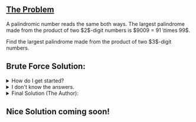 ## [The Problem](https://projecteuler.net/problem=4)

<p>A palindromic number reads the same both ways. The largest palindrome made from the product of two $2$-digit numbers is $9009 = 91 \times 99$.</p>
<p>Find the largest palindrome made from the product of two $3$-digit numbers.</p>

## Brute Force Solution:

<details>
    <summary>
        How do I get started?
    </summary>
        First, how do you would you go through every pair of 3 digit numbers? <br><br>
        Then, how do you check if a number is a palindrome? There are a number of ways to do this using the mod operator, rounding operations like int() or //, and using math.log10(). Hint: the fastest way doesn't use any math!
</details>

<details>
    <summary>
        I don't know the answers.
    </summary>
        First, you can use nested for loops. Have one for x in range(100, 1000) and one for y in range(100, 1000). Then, in the innermost for loop, you can calculate z = x * y. <br><br>
        Then, there are many, many, ways to check if something is a palindrome. A quick rundown, generally from worst to best ideas:<br><br>
        4. Using int(math.log10) to find how many digits long z is. A pro is that it makes the program flexible for if you want to find, say, the largest palindrome that's the product of 2 4-digit numbers. However, there is a much better way of counting digits (and you don't even have to know this information for the fastest programs). (Credit to myself in my first attempts at this problem. I did give up this idea fairly quickly, but it would techinically work with enough effort.)<br><br>
        3. Finding the rightmost digit and subtracting it from z, then the second rightmost, etc. Comparing the rightmost digit to the leftmost, then the second rightmost to the second leftmost, etc. (I would credit who did this idea, but I consider this a bad idea, and I don't want to draw negative attention to this person/idea.)<br><br>
        2. You can do something similar to the above idea, but you don't have to subtract! You can do z // 10 and boom, the second rightmost digit becomes the rightmost digit. This is the idea in the Project Euler overview written by Lster. In the overview, there is another variable in addition to z, which they call reversed. When the digit is removed from z, it is added to reversed. Then, instead of comparing individual digits, it compares z and reversed. <br><br>
        1. CONVERTING TO A STRING! This is 3-4 times faster than the code in the Project Euler overview. You could use a for loop where for i in range(0, len(z_string) // 2): if z_string[0 + i] != z_string[-1 - i]: return False. (If you do something like that, be sure to divide by 2 in the range(0, len(z_string) // 2) to avoid checking a pair of digits twice. You can also use a list splice like z_reversed = z_string[::-1] (which I found to be slightly faster than the previous method).<br><br>
        The code for a program that uses z_reversed = z_string[::-1] is below: <br>
</details>

<details>
    <summary>
        Final Solution (The Author):
    </summary>
        <code>def is_palindrome(z):
    z_string = str(z)
    z_reversed = z_string[::-1]
    return z_string == z_reversed
#
highest_palindrome = 0
for x in range(100 ,1000):
    for y in range(100 ,1000):
        if is_palindrome(x * y):
            if x * y > highest_palindrome:
                highest_palindrome = x * y
#
print(highest_palindrome)</code><br><br>
  Runtime: 0.125 seconds
</details>

## Nice Solution coming soon!
